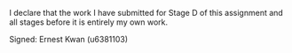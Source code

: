 I declare that the work I have submitted for Stage D of this assignment and all stages before it is entirely my own work.

Signed: Ernest Kwan (u6381103)
